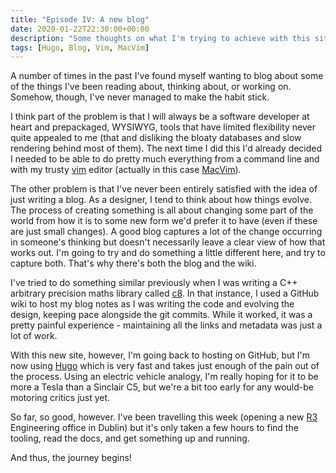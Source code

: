 ```yaml
---
title: "Episode IV: A new blog"
date: 2020-01-22T22:30:00+00:00
description: "Some thoughts on what I'm trying to achieve with this site/blog/wiki."
tags: [Hugo, Blog, Vim, MacVim]
---
```

A number of times in the past I've found myself wanting to blog about some of the things I've been reading about, thinking
about, or working on.  Somehow, though, I've never managed to make the habit stick.

I think part of the problem is that I will always be a software developer at heart and prepackaged, WYSIWYG, tools that
have limited flexibility never quite appealed to me (that and disliking the bloaty databases and slow rendering behind
most of them).  The next time I did this I'd already decided I needed to be able to do pretty much everything from a command
line and with my trusty [vim](http://www.vim.org) editor (actually in this case [MacVim](http://macvim.org)).

The other problem is that I've never been entirely satisfied with the idea of just writing a blog.  As a designer, I tend to
think about how things evolve.  The process of creating something is all about changing some part of the world from how it
is to some new form we'd prefer it to have (even if these are just small changes).  A good blog captures a lot of the
change occurring in someone's thinking but doesn't necessarily leave a clear view of how that works out.  I'm going to try
and do something a little different here, and try to capture both.  That's why there's both the blog and the wiki.

I've tried to do something similar previously when I was writing a C++ arbitrary precision maths library called
[c8](http://github.com/hashingitcom/c8/wiki).  In that instance, I used a GitHub wiki to host my blog notes
as I was writing the code and evolving the design, keeping pace alongside the git commits.  While it worked, it was a
pretty painful experience - maintaining all the links and metadata was just a lot of work.

With this new site, however, I'm going back to hosting on GitHub, but I'm now using [Hugo](http://gohugo.io) which is very
fast and takes just enough of the pain out of the process.  Using an electric vehicle analogy, I'm really hoping
for it to be more a Tesla than a Sinclair C5, but we're a bit too early for any would-be motoring critics just yet.

So far, so good, however.  I've been travelling this week (opening a new [R3](http://r3.com) Engineering office in Dublin)
but it's only taken a few hours to find the tooling, read the docs, and get something up and running.

And thus, the journey begins!
